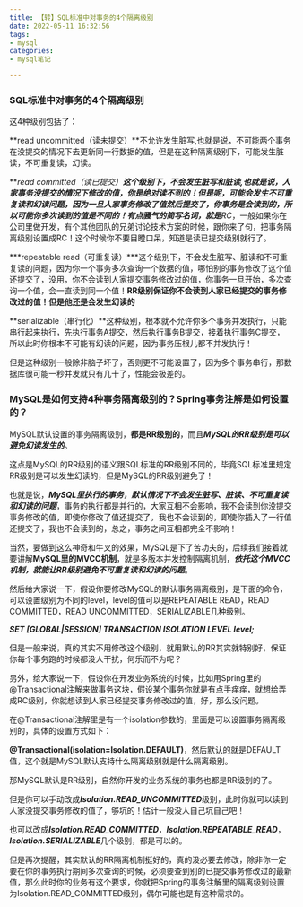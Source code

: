 ```yaml
---
title: 【转】SQL标准中对事务的4个隔离级别
date: 2022-05-11 16:32:56
tags: 
- mysql
categories:
- mysql笔记

---
```

### SQL标准中对事务的4个隔离级别

这4种级别包括了：
<!--more-->
**read uncommitted（读未提交）**不允许发生脏写,也就是说，不可能两个事务在没提交的情况下去更新同一行数据的值，但是在这种隔离级别下，可能发生脏读，不可重复读，幻读。

***read committed（读已提交）***这个级别下，不会发生脏写和脏读,也就是说，人家事务没提交的情况下修改的值，你是绝对读不到的！但是呢，可能会发生不可重复读和幻读问题，因为一旦人家事务修改了值然后提交了，你事务是会读到的，所以可能你多次读到的值是不同的！有点骚气的简写名词，就是**RC**，一般如果你在公司里做开发，有个其他团队的兄弟讨论技术方案的时候，跟你来了句，把事务隔离级别设置成RC！这个时候你不要目瞪口呆，知道是读已提交级别就行了。

***repeatable read（可重复读）***这个级别下，不会发生脏写、脏读和不可重复读的问题，因为你一个事务多次查询一个数据的值，哪怕别的事务修改了这个值还提交了，没用，你不会读到人家提交事务修改过的值，你事务一旦开始，多次查询一个值，会一直读到同一个值！**RR级别保证你不会读到人家已经提交的事务修改过的值！但是他还是会发生幻读的**

**serializable（串行化）**这种级别，根本就不允许你多个事务并发执行，只能串行起来执行，先执行事务A提交，然后执行事务B提交，接着执行事务C提交，所以此时你根本不可能有幻读的问题，因为事务压根儿都不并发执行！

但是这种级别一般除非脑子坏了，否则更不可能设置了，因为多个事务串行，那数据库很可能一秒并发就只有几十了，性能会极差的。

### MySQL是如何支持4种事务隔离级别的？Spring事务注解是如何设置的？

MySQL默认设置的事务隔离级别，**都是RR级别的**，而且***MySQL的RR级别是可以避免幻读发生的***。

这点是MySQL的RR级别的语义跟SQL标准的RR级别不同的，毕竟SQL标准里规定RR级别是可以发生幻读的，但是MySQL的RR级别避免了！

也就是说，***MySQL里执行的事务，默认情况下不会发生脏写、脏读、不可重复读和幻读的问题***，事务的执行都是并行的，大家互相不会影响，我不会读到你没提交事务修改的值，即使你修改了值还提交了，我也不会读到的，即使你插入了一行值还提交了，我也不会读到的，总之，事务之间互相都完全不影响！

当然，要做到这么神奇和牛叉的效果，MySQL是下了苦功夫的，后续我们接着就要讲解**MySQL里的MVCC机制**，就是多版本并发控制隔离机制，***依托这个MVCC机制，就能让RR级别避免不可重复读和幻读的问题***。

然后给大家说一下，假设你要修改MySQL的默认事务隔离级别，是下面的命令，可以设置级别为不同的level，level的值可以是REPEATABLE READ，READ COMMITTED，READ UNCOMMITTED，SERIALIZABLE几种级别。

***SET [GLOBAL|SESSION] TRANSACTION ISOLATION LEVEL level;***

但是一般来说，真的其实不用修改这个级别，就用默认的RR其实就特别好，保证你每个事务跑的时候都没人干扰，何乐而不为呢？

另外，给大家说一下，假设你在开发业务系统的时候，比如用Spring里的@Transactional注解来做事务这块，假设某个事务你就是有点手痒痒，就想给弄成RC级别，你就想读到人家已经提交事务修改过的值，好，那么没问题。

在@Transactional注解里是有一个isolation参数的，里面是可以设置事务隔离级别的，具体的设置方式如下：

**@Transactional(isolation=Isolation.DEFAULT)**，然后默认的就是DEFAULT值，这个就是MySQL默认支持什么隔离级别就是什么隔离级别。

那MySQL默认是RR级别，自然你开发的业务系统的事务也都是RR级别的了。

但是你可以手动改成***Isolation.READ_UNCOMMITTED***级别，此时你就可以读到人家没提交事务修改的值了，够坑的！估计一般没人自己坑自己吧！

也可以改成***Isolation.READ_COMMITTED***，***Isolation.REPEATABLE_READ***，***Isolation.SERIALIZABLE***几个级别，都是可以的。

但是再次提醒，其实默认的RR隔离机制挺好的，真的没必要去修改，除非你一定要在你的事务执行期间多次查询的时候，必须要查到别的已提交事务修改过的最新值，那么此时你的业务有这个要求，你就把Spring的事务注解里的隔离级别设置为Isolation.READ_COMMITTED级别，偶尔可能也是有这种需求的。
